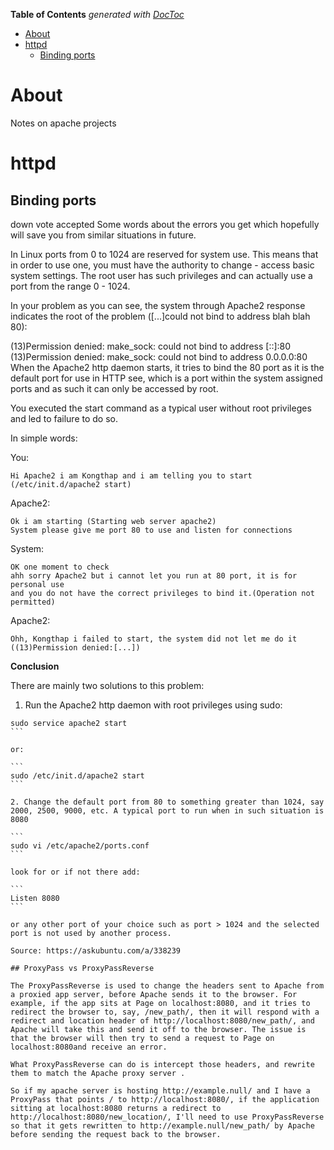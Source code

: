<!-- START doctoc generated TOC please keep comment here to allow auto update -->
<!-- DON'T EDIT THIS SECTION, INSTEAD RE-RUN doctoc TO UPDATE -->
**Table of Contents**  *generated with [DocToc](https://github.com/thlorenz/doctoc)*

- [About](#about)
- [httpd](#httpd)
  - [Binding ports](#binding-ports)

<!-- END doctoc generated TOC please keep comment here to allow auto update -->

# About
Notes on apache projects

# httpd

## Binding ports

down vote
accepted
Some words about the errors you get which hopefully will save you from similar situations in future.

In Linux ports from 0 to 1024 are reserved for system use. This means that in order to use one, you must have the authority to change - access basic system settings. The root user has such privileges and can actually use a port from the range 0 - 1024.

In your problem as you can see, the system through Apache2 response indicates the root of the problem ([...]could not bind to address blah blah 80):

(13)Permission denied: make_sock: could not bind to address [::]:80
(13)Permission denied: make_sock: could not bind to address 0.0.0.0:80
When the Apache2 http daemon starts, it tries to bind the 80 port as it is the default port for use in HTTP see, which is a port within the system assigned ports and as such it can only be accessed by root.

You executed the start command as a typical user without root privileges and led to failure to do so.

In simple words:

You:

```
Hi Apache2 i am Kongthap and i am telling you to start (/etc/init.d/apache2 start)
```

Apache2:
```
Ok i am starting (Starting web server apache2)
System please give me port 80 to use and listen for connections
```

System:
```
OK one moment to check
ahh sorry Apache2 but i cannot let you run at 80 port, it is for personal use
and you do not have the correct privileges to bind it.(Operation not permitted)
```

Apache2:
```
Ohh, Kongthap i failed to start, the system did not let me do it ((13)Permission denied:[...])
```

**Conclusion**

There are mainly two solutions to this problem:

1. Run the Apache2 http daemon with root privileges using sudo:

````
sudo service apache2 start
```

or:

```
sudo /etc/init.d/apache2 start
```

2. Change the default port from 80 to something greater than 1024, say 2000, 2500, 9000, etc. A typical port to run when in such situation is 8080

```
sudo vi /etc/apache2/ports.conf
```

look for or if not there add:

```
Listen 8080
```

or any other port of your choice such as port > 1024 and the selected port is not used by another process.

Source: https://askubuntu.com/a/338239

## ProxyPass vs ProxyPassReverse

The ProxyPassReverse is used to change the headers sent to Apache from a proxied app server, before Apache sends it to the browser. For example, if the app sits at Page on localhost:8080, and it tries to redirect the browser to, say, /new_path/, then it will respond with a redirect and location header of http://localhost:8080/new_path/, and Apache will take this and send it off to the browser. The issue is that the browser will then try to send a request to Page on localhost:8080and receive an error. 

What ProxyPassReverse can do is intercept those headers, and rewrite them to match the Apache proxy server . 

So if my apache server is hosting http://example.null/ and I have a ProxyPass that points / to http://localhost:8080/, if the application sitting at localhost:8080 returns a redirect to http://localhost:8080/new_location/, I'll need to use ProxyPassReverse so that it gets rewritten to http://example.null/new_path/ by Apache before sending the request back to the browser.

